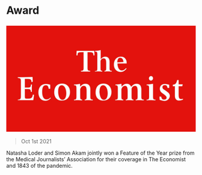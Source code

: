 ###### 

# Award 

#####  

![image](images/20180224_wop001_27_0.jpg) 

> Oct 1st 2021 

Natasha Loder and Simon Akam jointly won a Feature of the Year prize from the Medical Journalists’ Association for their coverage in The Economist and 1843 of the pandemic.

